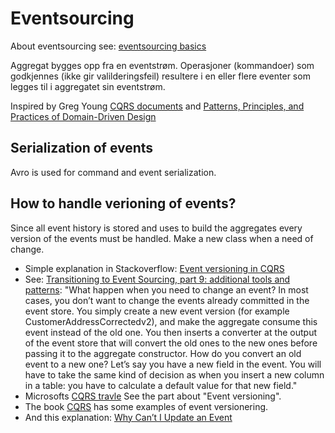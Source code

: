 # Eventsourcing
About eventsourcing see: [eventsourcing basics](http://docs.geteventstore.com/introduction/event-sourcing-basics/)

Aggregat bygges opp fra en eventstrøm. Operasjoner (kommandoer) som godkjennes (ikke gir valilderingsfeil) resultere i
en eller flere eventer som legges til i aggregatet sin eventstrøm.

Inspired by Greg Young [CQRS documents](https://cqrs.files.wordpress.com/2010/11/cqrs_documents.pdf)
and [Patterns, Principles, and Practices of Domain-Driven Design](http://www.wrox.com/WileyCDA/WroxTitle/Patterns-Principles-and-Practices-of-Domain-Driven-Design.productCd-1118714709.html)

## Serialization of events
Avro is used for command and event serialization.

## How to handle verioning of events?
Since all event history is stored and uses to build the aggregates every version of the events must be handled.
Make a new class when a need of change.

* Simple explanation in Stackoverflow: [Event versioning in CQRS](http://stackoverflow.com/a/16526100)
* See: [Transitioning to Event Sourcing, part 9: additional tools and patterns](http://julienletrouit.com/?p=345):
"What happen when you need to change an event? In most cases, you don’t want to change the events already committed in
the event store. You simply create a new event version (for example CustomerAddressCorrectedv2), and make the aggregate
consume this event instead of the old one. You then inserts a converter at the output of the event store that will
convert the old ones to the new ones before passing it to the aggregate constructor. How do you convert an old event to
a new one? Let’s say you have a new field in the event. You will have to take the same kind of decision as when you
insert a new column in a table: you have to calculate a default value for that new field."
* Microsofts [CQRS travle](https://msdn.microsoft.com/en-us/library/jj591577.aspx#sec9) See the part about "Event versioning".
* The book [CQRS](https://leanpub.com/cqrs) has some examples of event versionering.
* And this explanation: [Why Can’t I Update an Event](http://goodenoughsoftware.net/2013/05/28/why-cant-i-update-an-event/)
